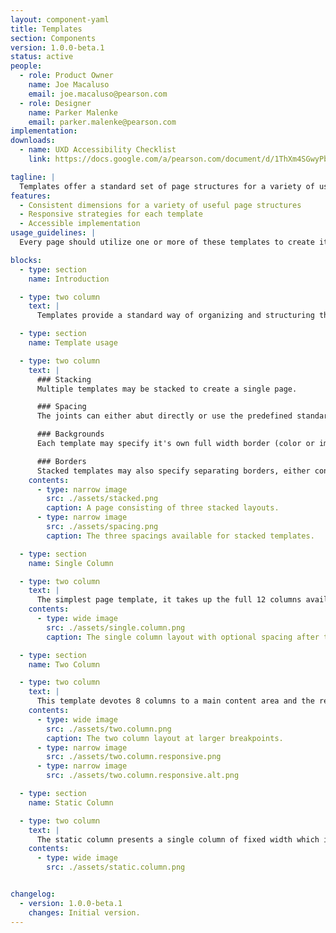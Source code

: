 ```yaml
---
layout: component-yaml
title: Templates
section: Components
version: 1.0.0-beta.1
status: active
people:
  - role: Product Owner
    name: Joe Macaluso
    email: joe.macaluso@pearson.com
  - role: Designer
    name: Parker Malenke
    email: parker.malenke@pearson.com
implementation:
downloads:
  - name: UXD Accessibility Checklist
    link: https://docs.google.com/a/pearson.com/document/d/1ThXm4SGwyPb3wtlJGmOWLTRCIWERcLsjtP-jlkGjwAY/edit?usp=sharing

tagline: |
  Templates offer a standard set of page structures for a variety of use cases.
features:
  - Consistent dimensions for a variety of useful page structures
  - Responsive strategies for each template
  - Accessible implementation
usage_guidelines: |
  Every page should utilize one or more of these templates to create it's high level structure.

blocks:
  - type: section
    name: Introduction

  - type: two column
    text: |
      Templates provide a standard way of organizing and structuring the content of a page in a consistent and responsive way. There are a variety of templates available for everything from simple single column presentations to more complicated multi-column structures.

  - type: section
    name: Template usage

  - type: two column
    text: |
      ### Stacking
      Multiple templates may be stacked to create a single page.

      ### Spacing
      The joints can either abut directly or use the predefined standard/large spacings.

      ### Backgrounds
      Each template may specify it's own full width border (color or image) or let the default background show through.

      ### Borders
      Stacked templates may also specify separating borders, either container width or full viewport width.
    contents:
      - type: narrow image
        src: ./assets/stacked.png
        caption: A page consisting of three stacked layouts.
      - type: narrow image
        src: ./assets/spacing.png
        caption: The three spacings available for stacked templates.

  - type: section
    name: Single Column

  - type: two column
    text: |
      The simplest page template, it takes up the full 12 columns available at every breakpoint. The standard Application Header is automatically included outside the grid. There is an option to position the content area directly below the header or to include a standard amount of spacing.
    contents:
      - type: wide image
        src: ./assets/single.column.png
        caption: The single column layout with optional spacing after the header.

  - type: section
    name: Two Column

  - type: two column
    text: |
      This template devotes 8 columns to a main content area and the remaining 4 to a sidebar which appears on either side (prefer the right where it makes sense). At medium and smaller breakpoints the content areas stack, with the option to put the sidebar above or below the main content area.
    contents:
      - type: wide image
        src: ./assets/two.column.png
        caption: The two column layout at larger breakpoints.
      - type: narrow image
        src: ./assets/two.column.responsive.png
      - type: narrow image
        src: ./assets/two.column.responsive.alt.png

  - type: section
    name: Static Column

  - type: two column
    text: |
      The static column presents a single column of fixed width which is centered in the page. At smaller breakpoints it transitions to full width fluid behavior. This column comes in two different sizes (small at 480px and large at 800px) and is handy for presenting modals or small pieces of content like sign in forms.
    contents:
      - type: wide image
        src: ./assets/static.column.png


changelog:
  - version: 1.0.0-beta.1
    changes: Initial version.
---
```

